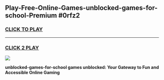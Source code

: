 
## Play-Free-Online-Games-unblocked-games-for-school-Premium #0rfz2
<h3>
<a href="https://premium.freeplayer.one?title=unblocked-games-for-school&ref=8M">CLICK TO PLAY</a></h3>
<hr>

<h3>
<a href="https://premium.freeplayer.one?title=unblocked-games-for-school&ref=8M">CLICK 2 PLAY</a>
  
</h3>

<a href="https://premium.freeplayer.one?title=unblocked-games-for-school&ref=8M"><img src="https://clearcache.store/games.png"></a>


**unblocked-games-for-school games unblocked: Your Gateway to Fun and Accessible Online Gaming**

